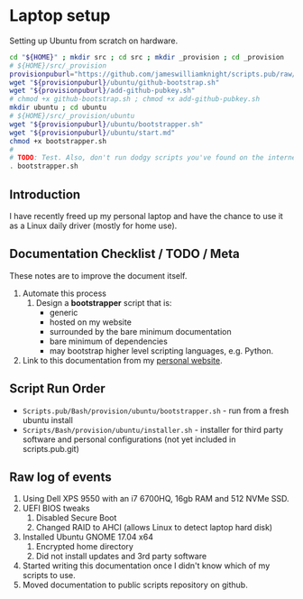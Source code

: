 # Laptop setup

Setting up Ubuntu from scratch on hardware.

```sh
cd "${HOME}" ; mkdir src ; cd src ; mkdir _provision ; cd _provision
# ${HOME}/src/_provision
provisionpuburl="https://github.com/jameswilliamknight/scripts.pub/raw/master/Bash/provision"
wget "${provisionpuburl}/ubuntu/github-bootstrap.sh"
wget "${provisionpuburl}/add-github-pubkey.sh"
# chmod +x github-bootstrap.sh ; chmod +x add-github-pubkey.sh
mkdir ubuntu ; cd ubuntu
# ${HOME}/src/_provision/ubuntu
wget "${provisionpuburl}/ubuntu/bootstrapper.sh"
wget "${provisionpuburl}/ubuntu/start.md"
chmod +x bootstrapper.sh
#
# TODO: Test. Also, don't run dodgy scripts you've found on the internet, you imbecile.
. bootstrapper.sh
```


## Introduction

I have recently freed up my personal laptop and have the chance to use it as a Linux daily driver (mostly for home use).


## Documentation Checklist / TODO / Meta

These notes are to improve the document itself.

1. Automate this process
    1. Design a **bootstrapper** script that is:
        - generic
        - hosted on my website
        - surrounded by the bare minimum documentation
        - bare minimum of dependencies
        - may bootstrap higher level scripting languages, e.g. Python.
1. Link to this documentation from my [personal website](www.jknightdev.com).


## Script Run Order

- `Scripts.pub/Bash/provision/ubuntu/bootstrapper.sh` - run from a fresh ubuntu install
- `Scripts/Bash/provision/ubuntu/installer.sh` - installer for third party software and personal configurations (not yet included in scripts.pub.git)


## Raw log of events

1. Using Dell XPS 9550 with an i7 6700HQ, 16gb RAM and 512 NVMe SSD.
1. UEFI BIOS tweaks
    1. Disabled Secure Boot
    1. Changed RAID to AHCI (allows Linux to detect laptop hard disk)
1. Installed Ubuntu GNOME 17.04 x64
    1. Encrypted home directory
    1. Did not install updates and 3rd party software
1. Started writing this documentation once I didn't know which of my scripts to use.
1. Moved documentation to public scripts repository on github.
